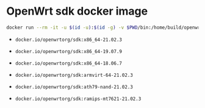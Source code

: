 # OpenWrt sdk docker image

```bash
docker run --rm -it -u $(id -u):$(id -g) -v $PWD/bin:/home/build/openwrt/bin docker.io/openwrtorg/sdk:x86_64-21.02.3 bash
```

- `docker.io/openwrtorg/sdk:x86_64-21.02.3`
- `docker.io/openwrtorg/sdk:x86_64-19.07.9`
- `docker.io/openwrtorg/sdk:x86_64-18.06.7`

- `docker.io/openwrtorg/sdk:armvirt-64-21.02.3`
- `docker.io/openwrtorg/sdk:ath79-nand-21.02.3`
- `docker.io/openwrtorg/sdk:ramips-mt7621-21.02.3`
